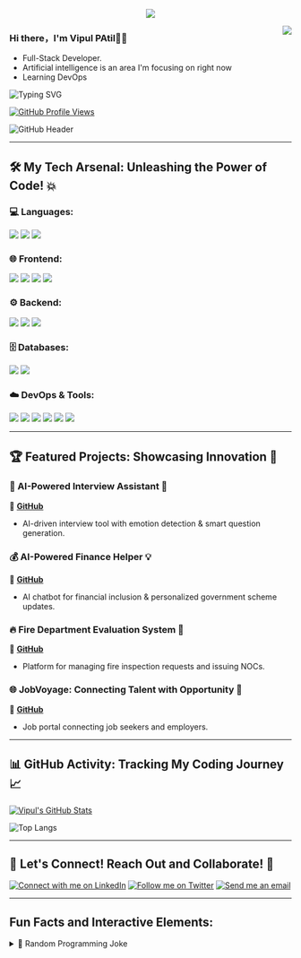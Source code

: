 <p align="center">
  <img alig src="https://github.com/SuperSupeng/SuperSupeng/blob/master/about.gif" />
</p>

<img align="right" src="https://github-readme-stats.vercel.app/api?username=SuperSupeng&show_icons=true&icon_color=CE1D2D&text_color=718096&bg_color=00000000&hide_title=true&hide_border=true" />

### Hi there，I'm Vipul PAtil🙋‍♂️

- Full-Stack Developer.
- Artificial intelligence is an area I'm focusing on right now
- Learning DevOps<div align="center">

<img src="https://readme-typing-svg.herokuapp.com/?lines=👋+Hello,+I'm+Vipul+Patil!;A+Passionate+Full-Stack+Developer;AI+Enthusiast+%26+DevOps+Explorer&font=Fira+Code¢er=true&width=600&height=120&color=f75d59&size=22" alt="Typing SVG" />

[![GitHub Profile Views](https://komarev.com/ghpvc/?username=vipul-space23&color=blue)](https://github.com/vipul-space23)

![GitHub Header](https://github.com/vipul-space23/vipul-space23/blob/main/banner.gif)

</div>

---

## 🛠️ My Tech Arsenal: Unleashing the Power of Code! 💥

### 💻 Languages:

<p align="left">
  <img src="https://img.shields.io/badge/Java-ED8B00?style=for-the-badge&logo=java&logoColor=white"/>
  <img src="https://img.shields.io/badge/Python-3776AB?style=for-the-badge&logo=python&logoColor=white"/>
  <img src="https://img.shields.io/badge/JavaScript-F7DF1E?style=for-the-badge&logo=javascript&logoColor=black"/>
</p>

### 🌐 Frontend:

<p align="left">
  <img src="https://img.shields.io/badge/React-61DAFB?style=for-the-badge&logo=react&logoColor=black"/>
  <img src="https://img.shields.io/badge/HTML-E34F26?style=for-the-badge&logo=html5&logoColor=white"/>
  <img src="https://img.shields.io/badge/CSS-1572B6?style=for-the-badge&logo=css3&logoColor=white"/>
  <img src="https://img.shields.io/badge/Tailwind_CSS-38B2AC?style=for-the-badge&logo=tailwind-css&logoColor=white"/>
</p>

### ⚙️ Backend:

<p align="left">
  <img src="https://img.shields.io/badge/Node.js-339933?style=for-the-badge&logo=node.js&logoColor=white"/>
  <img src="https://img.shields.io/badge/Express.js-000000?style=for-the-badge&logo=express&logoColor=white"/>
  <img src="https://img.shields.io/badge/Flask-000000?style=for-the-badge&logo=flask&logoColor=white"/>
</p>

### 🗄️ Databases:

<p align="left">
  <img src="https://img.shields.io/badge/MySQL-4479A1?style=for-the-badge&logo=mysql&logoColor=white"/>
  <img src="https://img.shields.io/badge/MongoDB-47A248?style=for-the-badge&logo=mongodb&logoColor=white"/>
</p>

### ☁️ DevOps & Tools:

<p align="left">
  <img src="https://img.shields.io/badge/Docker-2496ED?style=for-the-badge&logo=docker&logoColor=white"/>
  <img src="https://img.shields.io/badge/Kubernetes-326CE5?style=for-the-badge&logo=kubernetes&logoColor=white"/>
  <img src="https://img.shields.io/badge/Terraform-623CE4?style=for-the-badge&logo=terraform&logoColor=white"/>
  <img src="https://img.shields.io/badge/AWS-FF9900?style=for-the-badge&logo=amazonaws&logoColor=white"/>
  <img src="https://img.shields.io/badge/Azure-0078D4?style=for-the-badge&logo=microsoftazure&logoColor=white"/>
  <img src="https://img.shields.io/badge/Git-F05032?style=for-the-badge&logo=git&logoColor=white"/>
</p>

---

## 🏆 Featured Projects: Showcasing Innovation 🌟

### 🤖 AI-Powered Interview Assistant 🌠
🔗 **[GitHub](https://github.com/vipul-space23/AI-Interview-Assistant)**
*  AI-driven interview tool with emotion detection & smart question generation.

### 💰 AI-Powered Finance Helper 💡
🔗 **[GitHub](https://github.com/vipul-space23/AI-Powered-Finance-Helper)**
*  AI chatbot for financial inclusion & personalized government scheme updates.

### 🔥 Fire Department Evaluation System 🏢
🔗 **[GitHub](https://github.com/vipul-space23/Fire-Department-Evaluation-Software.git)**
*  Platform for managing fire inspection requests and issuing NOCs.

### 🌐 JobVoyage: Connecting Talent with Opportunity 🤝
🔗 **[GitHub](https://github.com/vipul-space23/JobVoyage-JOB-PORTAL-WEBSITE.git)**
*  Job portal connecting job seekers and employers.

---

## 📊 GitHub Activity: Tracking My Coding Journey 📈

[![Vipul's GitHub Stats](https://github-readme-stats.vercel.app/api?username=vipul-space23&show_icons=true&theme=radical)](https://github.com/vipul-space23)

![Top Langs](https://github-readme-stats.vercel.app/api/top-langs/?username=vipul-space23&layout=compact)

---

## 🤝 Let's Connect! Reach Out and Collaborate! 📧

[![Connect with me on LinkedIn](https://img.shields.io/badge/LinkedIn-%230077B5.svg?style=for-the-badge&logo=linkedin&logoColor=white)](https://www.linkedin.com/in/vipul-space23)
[![Follow me on Twitter](https://img.shields.io/badge/Twitter-%231DA1F2.svg?style=for-the-badge&logo=Twitter&logoColor=white)](YOUR_TWITTER_LINK_HERE)  <!-- Replace with your Twitter link if you have one-->
[![Send me an email](https://img.shields.io/badge/Email-D14836?style=for-the-badge&logo=gmail&logoColor=white)](mailto:vipulpatil2500@gmail.com)

---

## Fun Facts and Interactive Elements:

<details>
  <summary>🤔 Random Programming Joke</summary>
  <br>
  ```javascript
  // Why did the programmer quit his job?
  // Because he didn't get arrays!
